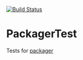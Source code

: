 [![Build Status](https://travis-ci.org/nebularg/PackagerTest.svg?branch=master)](https://travis-ci.org/nebularg/PackagerTest)

# PackagerTest

Tests for [packager](https://github.com/BigWigsMods/packager)

